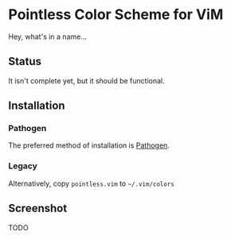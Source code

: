 # Pointless Color Scheme for ViM

Hey, what's in a name...

## Status

It isn't complete yet, but it should be functional.

## Installation

### Pathogen

The preferred method of installation is [Pathogen][vim-pathogen].

[vim-pathogen]:https://github.com/tpope/vim-pathogen 

### Legacy

Alternatively, copy ```pointless.vim``` to ```~/.vim/colors```

## Screenshot

TODO
